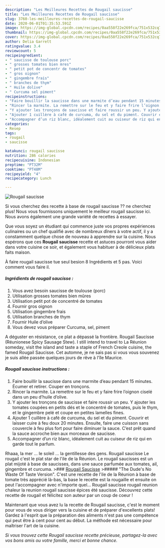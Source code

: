 ```yaml
---
description: "Les Meilleures Recettes de Rougail saucisse"
title: "Les Meilleures Recettes de Rougail saucisse"
slug: 3760-les-meilleures-recettes-de-rougail-saucisse
date: 2020-06-01T01:35:53.591Z
image: https://img-global.cpcdn.com/recipes/0aa558f22e269fca/751x532cq70/rougail-saucisse-photo-principale-de-la-recette.jpg
thumbnail: https://img-global.cpcdn.com/recipes/0aa558f22e269fca/751x532cq70/rougail-saucisse-photo-principale-de-la-recette.jpg
cover: https://img-global.cpcdn.com/recipes/0aa558f22e269fca/751x532cq70/rougail-saucisse-photo-principale-de-la-recette.jpg
author: Delia Garrett
ratingvalue: 3.4
reviewcount: 5
recipeingredient:
- " saucisse de toulouse porc"
- " grosses tomates bien mres"
- " petit pot de concentr de tomates"
- " gros oignon"
- " gingembre frais"
- " branches de thym"
- " Huile dolive"
- " Curcuma sel piment"
recipeinstructions:
- "Faire bouillir la saucisse dans une marmite d’eau pendant 15 minutes. Écumer et retirer. Couper en tronçons."
- "Rincer la marmite. La remettre sur le feu et y faire frire l’oignon ciselé dans un peu d’huile d’olive."
- "Y ajouter les tronçons de saucisse et faire roussir un peu. Y ajouter les tomates coupées en petits dés et le concentré de tomates, puis le thym, et le gingembre pelé et coupe en petites lamelles fines."
- "Ajouter 1 cuillère à café de curcuma, du sel et du piment. Couvrir et laisser cuire à feu doux 20 minutes. Ensuite, faire une cuisson sans couvercle à feu plus fort pour faire diminuer la sauce. C’est prêt quand la sauce accroche bien aux morceaux de saucisse."
- "Accompagner d’un riz blanc, idéalement cuit au cuiseur de riz qui en garde tout le parfum."
categories:
- Resep
tags:
- rougail
- saucisse

katakunci: rougail saucisse 
nutrition: 286 calories
recipecuisine: Indonesian
preptime: "PT32M"
cooktime: "PT48M"
recipeyield: "4"
recipecategory: Lunch

---
```



![Rougail saucisse](https://img-global.cpcdn.com/recipes/0aa558f22e269fca/751x532cq70/rougail-saucisse-photo-principale-de-la-recette.jpg)

Si vous cherchez des recette à base de rougail saucisse ?? ne cherchez plus! Nous vous fournissons uniquement le meilleur rougail saucisse ici. Nous avons également une grande variété de recettes à essayer.

Que vous soyez un étudiant qui commence juste vos propres expériences culinaires ou un chef qualifié avec de nombreux dîners à votre actif, il y a constamment quelque chose de nouveau à apprendre sur la cuisine. Nous espérons que ces <strong> Rougail saucisse </strong> recette et astuces pourront vous aider dans votre cuisine ce soir, et également vous habituer à de délicieux plats faits maison.

<!--inarticleads1-->

À faire rougail saucisse tue seul besion 8 Ingrédients et 5 pas. Voici comment vous faire il.

##### Ingrédients de rougail saucisse :

1. Vous avez besoin  saucisse de toulouse (porc)
1. Utilisation  grosses tomates bien mûres
1. Utilisation  petit pot de concentré de tomates
1. Fournir  gros oignon
1. Utilisation  gingembre frais
1. Utilisation  branches de thym
1. Fournir  Huile d’olive
1. Vous devez vous préparer  Curcuma, sel, piment


A déguster en résistance, ce plat a dépassé la frontière. Rougail Saucisse (Réunionese Spicy Sausage Stew). I still intend to travel to La Réunion someday, visit the island and taste a staple of French Creole cuisine, the famed Rougail Saucisse. Cet automne, je ne sais pas si vous vous souvenez je suis allée passée quelques jours de rêve à l&#39;île Maurice. 

<!--inarticleads2-->

##### Rougail saucisse instructions :

1. Faire bouillir la saucisse dans une marmite d’eau pendant 15 minutes. Écumer et retirer. Couper en tronçons.
1. Rincer la marmite. La remettre sur le feu et y faire frire l’oignon ciselé dans un peu d’huile d’olive.
1. Y ajouter les tronçons de saucisse et faire roussir un peu. Y ajouter les tomates coupées en petits dés et le concentré de tomates, puis le thym, et le gingembre pelé et coupe en petites lamelles fines.
1. Ajouter 1 cuillère à café de curcuma, du sel et du piment. Couvrir et laisser cuire à feu doux 20 minutes. Ensuite, faire une cuisson sans couvercle à feu plus fort pour faire diminuer la sauce. C’est prêt quand la sauce accroche bien aux morceaux de saucisse.
1. Accompagner d’un riz blanc, idéalement cuit au cuiseur de riz qui en garde tout le parfum.


Rhaaa, la mer … le soleil … la gentillesse des gens. Rougail saucisse Le rougail c&#39;est le plat star de l&#39;ile de la Réunion. Le rougail saucisses est un plat mijoté à base de saucisses, dans une sauce parfumée aux tomates, ail, gingembre et curcuma. &gt;### [Rougail Saucisse](http://www.indereunion.net/utile/recet/rsaucis.php) &gt;##### &#34;The Dude&#39;s No Waste Of Taste Version&#34;. C&#39;est une recette de l&#39;ile de la Réunion à base de tomate très apprécié là-bas, la base le recette est la rougaille et ensuite on peut l&#39;accompagner avec n&#39;importe quel… Rougail saucisse rougail reunion chaleur la reunion rougail saucisse épices été saucisse. Découvrez cette recette de rougail et félicitez son auteur par un coup de coeur ! 

<!--inarticleads1-->

<p>
Maintenant que vous avez lu la recette de Rougail saucisse, c'est le moment pour vous de vous diriger vers la cuisine et de préparer d'excellents plats! Gardez à l'esprit que la préparation des aliments n'est pas une compétence qui peut être à cent pour cent au début. La méthode est nécessaire pour maîtriser l'art de la cuisine.
</p>

<p>
<i>Si vous trouvez cette Rougail saucisse recette précieuse, partagez-la avec vos bons amis ou votre famille, merci et bonne chance.</i>
</p>
